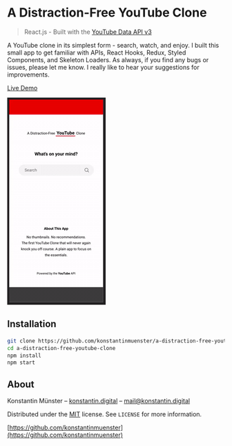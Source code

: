 # A Distraction-Free YouTube Clone
> React.js - Built with the [YouTube Data API v3](https://developers.google.com/youtube/v3/)

A YouTube clone in its simplest form - search, watch, and enjoy. I built this small app to get familiar with APIs, React Hooks, Redux, Styled Components, and Skeleton Loaders. As always, if you find any bugs or issues, please let me know. I really like to hear your suggestions for improvements.

[Live Demo](https://elastic-yalow-f28e9d.netlify.com/)

![Screenshot React YouTube Clone App](screenshot.gif)

## Installation

```sh
git clone https://github.com/konstantinmuenster/a-distraction-free-youtube-clone
cd a-distraction-free-youtube-clone
npm install
npm start
```

## About

Konstantin Münster – [konstantin.digital](https://konstantin.digital) – [mail@konstantin.digital](mailto:mail@konstantin.digital)

Distributed under the [MIT](http://showalicense.com/?fullname=Konstantin+M%C3%BCnster&year=2019#license-mit) license. 
See ``LICENSE`` for more information.

[https://github.com/konstantinmuenster](https://github.com/konstantinmuenster)